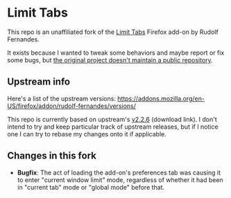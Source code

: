 Limit Tabs
==========

This repo is an unaffiliated fork of the [Limit Tabs](https://addons.mozilla.org/en-US/firefox/addon/rudolf-fernandes/) Firefox add-on by Rudolf Fernandes.

It exists because I wanted to tweak some behaviors and maybe report or fix some bugs, but [the original project doesn't maintain a public repository](https://addons.mozilla.org/en-US/firefox/addon/rudolf-fernandes/reviews/1716913/).


Upstream info
-------------

Here's a list of the upstream versions: https://addons.mozilla.org/en-US/firefox/addon/rudolf-fernandes/versions/

This repo is currently based on upstream's [v2.2.6](https://addons.mozilla.org/firefox/downloads/file/3981490/rudolf_fernandes-2.2.6.xpi) (download link).  I don't intend to try and keep particular track of upstream releases, but if I notice one I can try to rebase my changes onto it if applicable.


Changes in this fork
--------------------

- **Bugfix**: The act of loading the add-on's preferences tab was causing it to enter "current window limit" mode, regardless of whether it had been in "current tab" mode or "global mode" before that.
